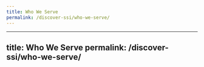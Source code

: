 ```yaml
---
title: Who We Serve
permalink: /discover-ssi/who-we-serve/
---
```

---
title: Who We Serve
permalink: /discover-ssi/who-we-serve/
---
